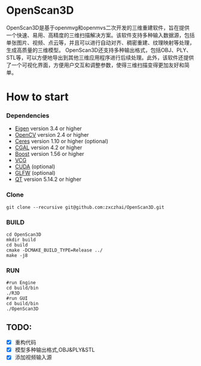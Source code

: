# OpenScan3D
OpenScan3D是基于openmvg和openmvs二次开发的三维重建软件，旨在提供一个快速、易用、高精度的三维扫描解决方案。该软件支持多种输入数据源，包括单张图片、视频、点云等，并且可以进行自动对齐、稠密重建、纹理映射等处理，生成高质量的三维模型。  OpenScan3D还支持多种输出格式，包括OBJ、PLY、STL等，可以方便地导出到其他三维应用程序进行后续处理。此外，该软件还提供了一个可视化界面，方便用户交互和调整参数，使得三维扫描变得更加友好和简单。

# How to start
### Dependencies
* [Eigen](http://eigen.tuxfamily.org) version 3.4 or higher
* [OpenCV](http://opencv.org) version 2.4 or higher
* [Ceres](http://ceres-solver.org) version 1.10 or higher (optional)
* [CGAL](http://www.cgal.org) version 4.2 or higher
* [Boost](http://www.boost.org) version 1.56 or higher
* [VCG](http://vcg.isti.cnr.it/vcglib)
* [CUDA](https://developer.nvidia.com/cuda-downloads) (optional)
* [GLFW](http://www.glfw.org) (optional)
* [QT](https://www.qt.io/) version 5.14.2 or higher
### Clone
``` shell 
git clone --recursive git@github.com:zxczhai/OpenScan3D.git
```
### BUILD
``` shell
cd OpenScan3D
mkdir build
cd build
cmake -DCMAKE_BUILD_TYPE=Release ../
make -j8
```
### RUN
``` shell
#run Engine
cd build/bin
./R3D
#run GUI
cd build/bin
./OpenScan3D
```
## TODO:
- [x] 重构代码
- [x] 模型多种输出格式,OBJ&PLY&STL
- [x] 添加视频输入源